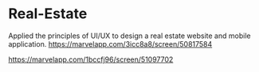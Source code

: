 # Real-Estate
Applied the principles of UI/UX  to design a real estate website and mobile application.
https://marvelapp.com/3icc8a8/screen/50817584

https://marvelapp.com/1bccfj96/screen/51097702
